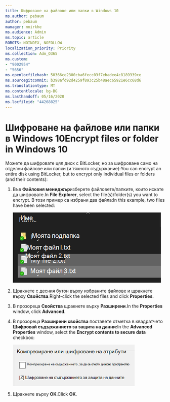 ```yaml
---
title: Шифроване на файлове или папки в Windows 10
ms.author: pebaum
author: pebaum
manager: mnirkhe
ms.audience: Admin
ms.topic: article
ROBOTS: NOINDEX, NOFOLLOW
localization_priority: Priority
ms.collection: Adm_O365
ms.custom:
- "9002954"
- "5656"
ms.openlocfilehash: 50366ce2300cba6fecc03f7ebadee4c8189339ce
ms.sourcegitcommit: b398afd92d4259f893c25b48aec65921e6cc68d6
ms.translationtype: MT
ms.contentlocale: bg-BG
ms.lasthandoff: 05/16/2020
ms.locfileid: "44268825"
---
```

# <a name="encrypt-files-or-folder-in-windows-10"></a><span data-ttu-id="896c4-102">Шифроване на файлове или папки в Windows 10</span><span class="sxs-lookup"><span data-stu-id="896c4-102">Encrypt files or folder in Windows 10</span></span>

<span data-ttu-id="896c4-103">Можете да шифровате цял диск с BitLocker, но за шифроване само на отделни файлове или папки (и тяхното съдържание):</span><span class="sxs-lookup"><span data-stu-id="896c4-103">You can encrypt an entire disk using BitLocker, but to encrypt only individual files or folders (and their contents):</span></span>

1. <span data-ttu-id="896c4-104">Във **Файловия мениджър**изберете файловете/папките, които искате да шифровате.</span><span class="sxs-lookup"><span data-stu-id="896c4-104">In **File Explorer**, select the file(s)/folder(s) you want to encrypt.</span></span> <span data-ttu-id="896c4-105">В този пример са избрани два файла:</span><span class="sxs-lookup"><span data-stu-id="896c4-105">In this example, two files have been selected:</span></span>

    ![Избор на файлове или папки за шифроване](media/select-for-encrypting.png)

2. <span data-ttu-id="896c4-107">Щракнете с десния бутон върху избраните файлове и щракнете върху **Свойства**.</span><span class="sxs-lookup"><span data-stu-id="896c4-107">Right-click the selected files and click **Properties**.</span></span>

3. <span data-ttu-id="896c4-108">В прозореца **Свойства** щракнете върху **Разширени**.</span><span class="sxs-lookup"><span data-stu-id="896c4-108">In the **Properties** window, click **Advanced**.</span></span>

4. <span data-ttu-id="896c4-109">В прозореца **Разширени свойства** поставете отметка в квадратчето **Шифровай съдържанието за защита на данни:**</span><span class="sxs-lookup"><span data-stu-id="896c4-109">In the **Advanced Properties** window, select the **Encrypt contents to secure data** checkbox:</span></span>

    ![Шифроване на съдържание](media/encrypt-contents.png)

5. <span data-ttu-id="896c4-111">Щракнете върху **OK**.</span><span class="sxs-lookup"><span data-stu-id="896c4-111">Click **OK**.</span></span>

